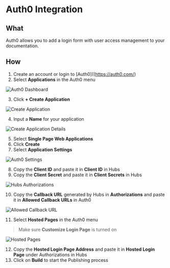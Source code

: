 # Auth0 Integration 

## What 
Auth0 allows you to add a login form with user access management to your documentation. 

## How 
1. Create an account or login to [Auth0]((https://auth0.com/)
2. Select **Applications** in the Auth0 menu

![Auth0 Dashboard](https://github.com/stoplightio/docs/blob/develop/assets/images/auth0-dashboard.png?raw=true)

3. Click **+ Create Application**

![Create Application](https://github.com/stoplightio/docs/blob/develop/assets/images/create-application.png?raw=true)

4. Input a **Name** for your application

![Create Application Details](https://github.com/stoplightio/docs/blob/develop/assets/images/application-name-single-page.png?raw=true)

5. Select **Single Page Web Applications**
6. Click **Create** 
7. Select **Application Settings**

![Auth0 Settings](https://github.com/stoplightio/docs/blob/develop/assets/images/auth0-settings.png?raw=true)

8. Copy the **Client ID** and paste it in **Client ID** in Hubs 
9. Copy the **Client Secret** and paste it in **Client Secrets** in Hubs 

![Hubs Authorizations](https://github.com/stoplightio/docs/blob/develop/assets/images/hubs-authorization.png?raw=true)

10. Copy the **Callback URL** generated by Hubs in **Authorizations** and paste it in **Allowed Callback URLs** in Auth0 

![Allowed Callback URL](https://github.com/stoplightio/docs/blob/develop/assets/images/callback-urls.png?raw=true)

11. Select **Hosted Pages** in the Auth0 menu 
>  Make sure **Customize Login Page** is turned on 

![Hosted Pages](https://github.com/stoplightio/docs/blob/develop/assets/images/auth0-hosted-pages.png?raw=true)

12. Copy the **Hosted Login Page Address** and paste it in **Hosted Login Page** under Authorizations in Hubs 
13. Click on **Build** to start the Publishing process 
